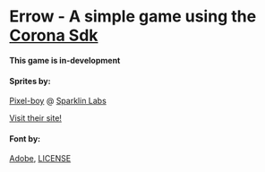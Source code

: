 # Errow - A simple game using the [Corona Sdk](https://coronalabs.com/)
**This game is in-development**

#### Sprites by:
[Pixel-boy](https://twitter.com/2pblog1) @ [Sparklin Labs](https://github.com/sparklinlabs/superpowers-asset-packs)

[Visit their site!](http://superpowers-html5.com/)

#### Font by:
[Adobe](https://github.com/adobe-fonts/source-code-pro), [LICENSE](../master/Fonts/LICENSE.md)
